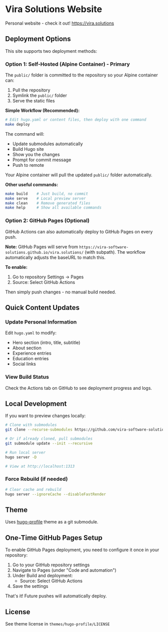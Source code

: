 # Vira Solutions Website

Personal website - check it out! https://vira.solutions

## Deployment Options

This site supports two deployment methods:

### Option 1: Self-Hosted (Alpine Container) - Primary
The `public/` folder is committed to the repository so your Alpine container can:
1. Pull the repository
2. Symlink the `public/` folder
3. Serve the static files

**Simple Workflow (Recommended):**
```bash
# Edit hugo.yaml or content files, then deploy with one command
make deploy
```

The command will:
- Update submodules automatically
- Build Hugo site
- Show you the changes
- Prompt for commit message
- Push to remote

Your Alpine container will pull the updated `public/` folder automatically.

**Other useful commands:**
```bash
make build    # Just build, no commit
make serve    # Local preview server
make clean    # Remove generated files
make help     # Show all available commands
```

### Option 2: GitHub Pages (Optional)
GitHub Actions can also automatically deploy to GitHub Pages on every push.

**Note:** GitHub Pages will serve from `https://vira-software-solutions.github.io/vira.solutions/` (with subpath). The workflow automatically adjusts the baseURL to match this.

**To enable:**
1. Go to repository Settings → Pages
2. Source: Select GitHub Actions

Then simply push changes - no manual build needed.

## Quick Content Updates

### Update Personal Information
Edit `hugo.yaml` to modify:
- Hero section (intro, title, subtitle)
- About section
- Experience entries
- Education entries
- Social links

### View Build Status
Check the Actions tab on GitHub to see deployment progress and logs.

## Local Development

If you want to preview changes locally:

```bash
# Clone with submodules
git clone --recurse-submodules https://github.com/vira-software-solutions/vira.solutions.git

# Or if already cloned, pull submodules
git submodule update --init --recursive

# Run local server
hugo server -D

# View at http://localhost:1313
```

### Force Rebuild (if needed)
```bash
# Clear cache and rebuild
hugo server --ignoreCache --disableFastRender
```

## Theme

Uses [hugo-profile](https://github.com/gurusabarish/hugo-profile) theme as a git submodule.

## One-Time GitHub Pages Setup

To enable GitHub Pages deployment, you need to configure it once in your repository:

1. Go to your GitHub repository settings
2. Navigate to Pages (under "Code and automation")
3. Under Build and deployment:
   - Source: Select GitHub Actions
4. Save the settings

That's it! Future pushes will automatically deploy.

## License

See theme license in `themes/hugo-profile/LICENSE`
